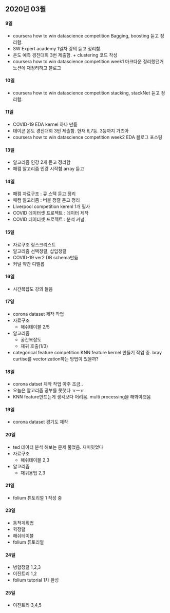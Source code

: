 ## 2020년 03월

#### 9일
- coursera how to win datascience competition Bagging, boosting 듣고 정리함.
- SW Expert academy 1일차 강의 듣고 정리함.
- 온도 예측 경진대회 3번 제출함. + clustering 코드 작성
- coursera how to win datascience competition week1 마크다운 정리했던거 노션에 재정리하고 블로그 

#### 10일
- coursera how to win datascience competition stacking, stackNet 듣고 정리함.

#### 11일
- COVID-19 EDA kernel 하나 만듦
- 데이콘 온도 경진대회 3번 제출함. 현재 6,7등. 3등까지 가즈아
- coursera how to win datascience competition week2 EDA 블로그 포스팅

#### 13일
- 알고리즘 인강 2개 듣고 정리함
- 패캠 알고리즘 인강 시작함 array 듣고 

#### 14일
- 패캠 자료구조 : 큐 스택 듣고 정리
- 패캠 알고리즘 : 버블 정렬 듣고 정리
- Liverpool competition kerenl 1개 필사
- COVID 데이터셋 프로젝트 : 데이터 제작
- COVID 데이터셋 프로젝트 : 분석 커널 

#### 15일
- 자료구조 링스크리스트 
- 알고리즘 선택정렬, 삽입정렬
- COVID-19 ver2 DB schema만듦
- 커널 약간 디벨롭

#### 16일
- 시간복잡도 강의 들음

#### 17일
- corona dataset 제작 작업
- 자료구조 
  - 해쉬테이블 2/5
- 알고리즘
  - 공간복잡도
  - 재귀 호출(1/3)
- categorical feature competition KNN feature kernel 만들기 작업 중. bray curtise를 vectorization하는 방법이 있을까?

#### 18일
- corona datset 제작 작업 아주 조금..
- 오늘은 알고리즘 공부를 못햇다 ㅠㅡㅠ
- KNN feature만드는게 생각보다 어려움. multi processing을 해봐야겟음

#### 19일
- corona dataset 경기도 제작 

#### 20일
- ted 데이터 분석 해보는 문제 풀었음. 재미잇었다
- 자료구조
  - 해쉬테이블 2,3
- 알고리즘
  - 재귀용법 2,3
  
#### 21일
- folium 튜토리얼 1 작성 중

#### 23일
- 동적계획법
- 퀵정렬
- 해쉬테이블
- folium 튜토리얼

#### 24일
- 병합정렬 1,2,3
- 이진트리 1,2
- folium tutorial 1차 완성

#### 25일
- 이진트리 3,4,5
